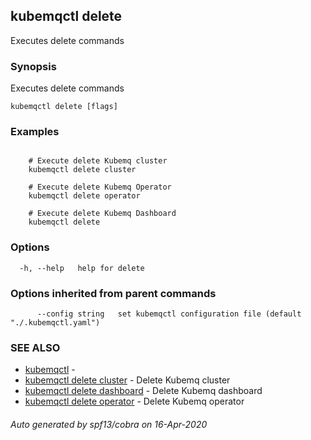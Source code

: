 ## kubemqctl delete

Executes delete commands

### Synopsis

Executes delete commands

```
kubemqctl delete [flags]
```

### Examples

```

	# Execute delete Kubemq cluster
	kubemqctl delete cluster
	
	# Execute delete Kubemq Operator
	kubemqctl delete operator	
	
	# Execute delete Kubemq Dashboard
	kubemqctl delete 

```

### Options

```
  -h, --help   help for delete
```

### Options inherited from parent commands

```
      --config string   set kubemqctl configuration file (default "./.kubemqctl.yaml")
```

### SEE ALSO

* [kubemqctl](kubemqctl.md)	 - 
* [kubemqctl delete cluster](kubemqctl_delete_cluster.md)	 - Delete Kubemq cluster
* [kubemqctl delete dashboard](kubemqctl_delete_dashboard.md)	 - Delete Kubemq dashboard
* [kubemqctl delete operator](kubemqctl_delete_operator.md)	 - Delete Kubemq operator

###### Auto generated by spf13/cobra on 16-Apr-2020
